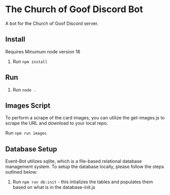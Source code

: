 # The Church of Goof Discord Bot
A bot for the Church of Goof Discord server.

## Install
Requires Minumum node version 18

1. Run `npm install`

## Run
1. Run `node .`

## Images Script

To perform a scrape of the card images, you can utilize the get-images.js to scrape the URL and download to your
local repo.

Run `npm run images`

## Database Setup

Event-Bot utilizes sqlite, which is a file-based relational database management system. To setup the database locally, please follow the steps outlined below:

1. Run `npm run db:init` - this intializes the tables and populates them based on what is in the database-init.js
